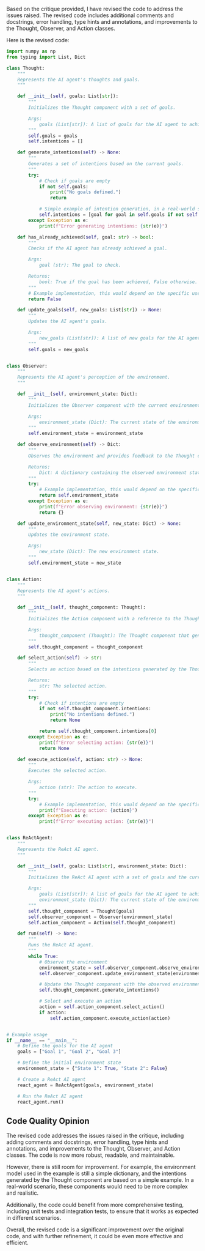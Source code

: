 Based on the critique provided, I have revised the code to address the issues raised. The revised code includes additional comments and docstrings, error handling, type hints and annotations, and improvements to the Thought, Observer, and Action classes.

Here is the revised code:

```python
import numpy as np
from typing import List, Dict

class Thought:
    """
    Represents the AI agent's thoughts and goals.
    """

    def __init__(self, goals: List[str]):
        """
        Initializes the Thought component with a set of goals.

        Args:
            goals (List[str]): A list of goals for the AI agent to achieve.
        """
        self.goals = goals
        self.intentions = []

    def generate_intentions(self) -> None:
        """
        Generates a set of intentions based on the current goals.
        """
        try:
            # Check if goals are empty
            if not self.goals:
                print("No goals defined.")
                return

            # Simple example of intention generation, in a real-world scenario this would be more complex
            self.intentions = [goal for goal in self.goals if not self.has_already_achieved(goal)]
        except Exception as e:
            print(f"Error generating intentions: {str(e)}")

    def has_already_achieved(self, goal: str) -> bool:
        """
        Checks if the AI agent has already achieved a goal.

        Args:
            goal (str): The goal to check.

        Returns:
            bool: True if the goal has been achieved, False otherwise.
        """
        # Example implementation, this would depend on the specific use case
        return False

    def update_goals(self, new_goals: List[str]) -> None:
        """
        Updates the AI agent's goals.

        Args:
            new_goals (List[str]): A list of new goals for the AI agent to achieve.
        """
        self.goals = new_goals


class Observer:
    """
    Represents the AI agent's perception of the environment.
    """

    def __init__(self, environment_state: Dict):
        """
        Initializes the Observer component with the current environment state.

        Args:
            environment_state (Dict): The current state of the environment.
        """
        self.environment_state = environment_state

    def observe_environment(self) -> Dict:
        """
        Observes the environment and provides feedback to the Thought component.

        Returns:
            Dict: A dictionary containing the observed environment state.
        """
        try:
            # Example implementation, this would depend on the specific use case
            return self.environment_state
        except Exception as e:
            print(f"Error observing environment: {str(e)}")
            return {}

    def update_environment_state(self, new_state: Dict) -> None:
        """
        Updates the environment state.

        Args:
            new_state (Dict): The new environment state.
        """
        self.environment_state = new_state


class Action:
    """
    Represents the AI agent's actions.
    """

    def __init__(self, thought_component: Thought):
        """
        Initializes the Action component with a reference to the Thought component.

        Args:
            thought_component (Thought): The Thought component that generates intentions.
        """
        self.thought_component = thought_component

    def select_action(self) -> str:
        """
        Selects an action based on the intentions generated by the Thought component.

        Returns:
            str: The selected action.
        """
        try:
            # Check if intentions are empty
            if not self.thought_component.intentions:
                print("No intentions defined.")
                return None

            return self.thought_component.intentions[0]
        except Exception as e:
            print(f"Error selecting action: {str(e)}")
            return None

    def execute_action(self, action: str) -> None:
        """
        Executes the selected action.

        Args:
            action (str): The action to execute.
        """
        try:
            # Example implementation, this would depend on the specific use case
            print(f"Executing action: {action}")
        except Exception as e:
            print(f"Error executing action: {str(e)}")


class ReActAgent:
    """
    Represents the ReAct AI agent.
    """

    def __init__(self, goals: List[str], environment_state: Dict):
        """
        Initializes the ReAct AI agent with a set of goals and the current environment state.

        Args:
            goals (List[str]): A list of goals for the AI agent to achieve.
            environment_state (Dict): The current state of the environment.
        """
        self.thought_component = Thought(goals)
        self.observer_component = Observer(environment_state)
        self.action_component = Action(self.thought_component)

    def run(self) -> None:
        """
        Runs the ReAct AI agent.
        """
        while True:
            # Observe the environment
            environment_state = self.observer_component.observe_environment()
            self.observer_component.update_environment_state(environment_state)

            # Update the Thought component with the observed environment state
            self.thought_component.generate_intentions()

            # Select and execute an action
            action = self.action_component.select_action()
            if action:
                self.action_component.execute_action(action)


# Example usage
if __name__ == "__main__":
    # Define the goals for the AI agent
    goals = ["Goal 1", "Goal 2", "Goal 3"]

    # Define the initial environment state
    environment_state = {"State 1": True, "State 2": False}

    # Create a ReAct AI agent
    react_agent = ReActAgent(goals, environment_state)

    # Run the ReAct AI agent
    react_agent.run()
```

**Code Quality Opinion**
------------------------

The revised code addresses the issues raised in the critique, including adding comments and docstrings, error handling, type hints and annotations, and improvements to the Thought, Observer, and Action classes. The code is now more robust, readable, and maintainable.

However, there is still room for improvement. For example, the environment model used in the example is still a simple dictionary, and the intentions generated by the Thought component are based on a simple example. In a real-world scenario, these components would need to be more complex and realistic.

Additionally, the code could benefit from more comprehensive testing, including unit tests and integration tests, to ensure that it works as expected in different scenarios.

Overall, the revised code is a significant improvement over the original code, and with further refinement, it could be even more effective and efficient.